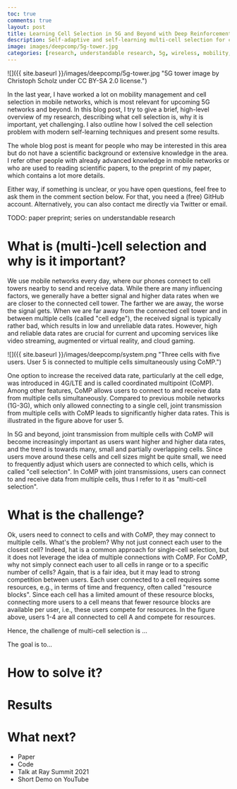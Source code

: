 ```yaml
---
toc: true
comments: true
layout: post
title: Learning Cell Selection in 5G and Beyond with Deep Reinforcement Learning
description: Self-adaptive and self-learning multi-cell selection for coordinated multipoint in 5G and beyond with three deep reinforcement learning approaches.
image: images/deepcomp/5g-tower.jpg
categories: [research, understandable research, 5g, wireless, mobility, optimization, reinforcement learning, multi agent, ray, rllib, python, tensorflow]
---
```


![]({{ site.baseurl }}/images/deepcomp/5g-tower.jpg "5G tower image by Christoph Scholz under CC BY-SA 2.0 license.")

In the last year, I have worked a lot on mobility management and cell selection in mobile networks, 
which is most relevant for upcoming 5G networks and beyond.
In this blog post, I try to give a brief, high-level overview of my research, describing what cell selection is,
why it is important, yet challenging. 
I also outline how I solved the cell selection problem with modern self-learning techniques and present some results.

The whole blog post is meant for people who may be interested in this area but do not have a scientific background or 
extensive knowledge in the area.
I refer other people with already advanced knowledge in mobile networks or who are used to reading scientific papers, 
to the preprint of my paper, which contains a lot more details.

Either way, if something is unclear, or you have open questions, feel free to ask them in the comment section below.
For that, you need a (free) GitHub account. Alternatively, you can also contact me directly via Twitter or email.

TODO: paper preprint; series on understandable research


# What is (multi-)cell selection and why is it important?

We use mobile networks every day, where our phones connect to cell towers nearby to send and receive data.
While there are many influencing factors, we generally have a better signal and higher data rates when we are closer 
to the connected cell tower.
The farther we are away, the worse the signal gets. 
When we are far away from the connected cell tower and in between multiple cells (called "cell edge"), 
the received signal is typically rather bad, which results in low and unreliable data rates.
However, high and reliable data rates are crucial for current and upcoming services like video streaming,
augmented or virtual reality, and cloud gaming.

![]({{ site.baseurl }}/images/deepcomp/system.png "Three cells with five users. User 5 is connected to multiple cells simultaneously using CoMP.")

One option to increase the received data rate, particularly at the cell edge, was introduced in 4G/LTE and is called coordinated multipoint (CoMP).
Among other features, CoMP allows users to connect to and receive data from multiple cells simultaneously.
Compared to previous mobile networks (1G-3G), which only allowed connecting to a single cell, joint transmission from
multiple cells with CoMP leads to significantly higher data rates.
This is illustrated in the figure above for user 5.

In 5G and beyond, joint transmission from multiple cells with CoMP will become increasingly important as users want
higher and higher data rates, and the trend is towards many, small and partially overlapping cells.
Since users move around these cells and cell sizes might be quite small, we need to frequently adjust which users are
connected to which cells, which is called "cell selection".
In CoMP with joint transmissions, users can connect to and receive data from multiple cells, thus I refer to it as 
"multi-cell selection".


# What is the challenge?

Ok, users need to connect to cells and with CoMP, they may connect to multiple cells. What's the problem?
Why not just connect each user to the closest cell? 
Indeed, hat is a common approach for single-cell selection, but it does not leverage the idea of multiple connections with CoMP.
For CoMP, why not simply connect each user to all cells in range or to a specific number of cells?
Again, that is a fair idea, but it may lead to strong competition between users.
Each user connected to a cell requires some resources, e.g., in terms of time and frequency, often called "resource blocks".
Since each cell has a limited amount of these resource blocks, connecting more users to a cell means that fewer resource blocks
are available per user, i.e., these users compete for resources.
In the figure above, users 1-4 are all connected to cell A and compete for resources.

Hence, the challenge of multi-cell selection is ...

The goal is to...


# How to solve it?

# Results

# What next?

* Paper
* Code
* Talk at Ray Summit 2021
* Short Demo on YouTube

